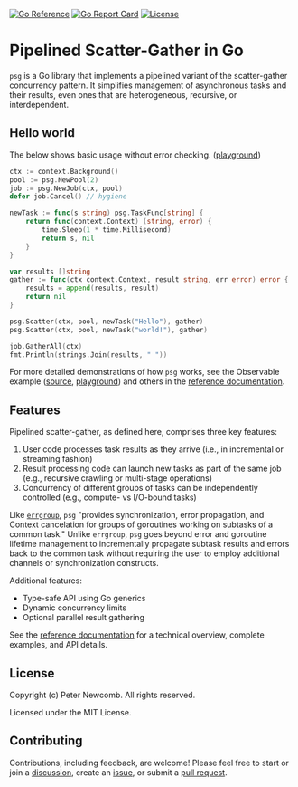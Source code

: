 [![Go Reference][godev-badge]][godev]
[![Go Report Card][goreport-badge]][goreport]
[![License][license-badge]][license]

# Pipelined Scatter-Gather in Go

`psg` is a Go library that implements a pipelined variant of the scatter-gather
concurrency pattern. It simplifies management of asynchronous tasks and their
results, even ones that are heterogeneous, recursive, or interdependent.

## Hello world

The below shows basic usage without error checking.
([playground][helloworld-play])

``` go
ctx := context.Background()
pool := psg.NewPool(2)
job := psg.NewJob(ctx, pool)
defer job.Cancel() // hygiene

newTask := func(s string) psg.TaskFunc[string] {
	return func(context.Context) (string, error) {
		time.Sleep(1 * time.Millisecond)
		return s, nil
	}
}

var results []string
gather := func(ctx context.Context, result string, err error) error {
	results = append(results, result)
	return nil
}

psg.Scatter(ctx, pool, newTask("Hello"), gather)
psg.Scatter(ctx, pool, newTask("world!"), gather)

job.GatherAll(ctx)
fmt.Println(strings.Join(results, " "))
```

For more detailed demonstrations of how `psg` works, see the Observable example
([source][observable-source], [playground][observable-play]) and others in the
[reference documentation][godev].

## Features

Pipelined scatter-gather, as defined here, comprises three key features:
 1. User code processes task results as they arrive (i.e., in incremental or
    streaming fashion)
 2. Result processing code can launch new tasks as part of the same job (e.g.,
    recursive crawling or multi-stage operations)
 3. Concurrency of different groups of tasks can be independently controlled
    (e.g., compute- vs I/O-bound tasks)

Like [`errgroup`][errgroup], `psg` "provides synchronization, error propagation,
and Context cancelation for groups of goroutines working on subtasks of a common
task." Unlike `errgroup`, `psg` goes beyond error and goroutine lifetime
management to incrementally propagate subtask results and errors back to the
common task without requiring the user to employ additional channels or
synchronization constructs.

Additional features:
  - Type-safe API using Go generics
  - Dynamic concurrency limits
  - Optional parallel result gathering

See the [reference documentation][godev] for a technical overview, complete examples,
and API details.

## License

Copyright (c) Peter Newcomb. All rights reserved.

Licensed under the MIT License.

## Contributing

Contributions, including feedback, are welcome! Please feel free to start or
join a [discussion][discussions], create an [issue][issues], or submit a [pull
request][pull requests].

[godev-badge]: https://pkg.go.dev/badge/github.com/petenewcomb/psg-go.svg
[godev]: https://pkg.go.dev/github.com/petenewcomb/psg-go#section-documentation
[goreport-badge]: https://goreportcard.com/badge/github.com/petenewcomb/psg-go
[goreport]: https://goreportcard.com/report/github.com/petenewcomb/psg-go
[license-badge]: https://img.shields.io/github/license/mashape/apistatus.svg
[license]: https://opensource.org/licenses/MIT
[helloworld-play]: https://go.dev/play/p/JTt6gWNNIIV
[observable-source]: ./example_observable_test.go
[observable-play]: https://go.dev/play/p/rJMfZAS468b
[errgroup]: https://pkg.go.dev/golang.org/x/sync/errgroup
[discussions]: https://github.com/petenewcomb/psg-go/discussions
[issues]: https://github.com/petenewcomb/psg-go/issues
[pull requests]: https://github.com/petenewcomb/psg-go/pulls
